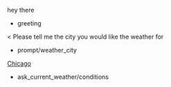hey there
* greeting

< Please tell me the city you would like the weather for
* prompt/weather_city

[Chicago](city)
* ask_current_weather/conditions

